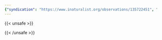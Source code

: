 ```yaml
---
{"syndication": "https://www.inaturalist.org/observations/135722451", "date": "2022-09-17T17:50:41-04:00", "taxon": {"name": "Impatiens capensis", "common_name": "common jewelweed"}, "quality_grade": "research", "identifications_most_agree": true, "species_guess": "common jewelweed", "identifications_most_disagree": false, "captive": false, "project_ids": [4034], "community_taxon_id": 47888, "geojson": {"type": "Point", "coordinates": [-73.7803283333, 43.0376241667]}, "owners_identification_from_vision": true, "identifications_count": 2, "obscured": false, "num_identification_agreements": 2, "num_identification_disagreements": 0, "place_guess": "Malta, NY, USA", "photos": [{"id": 231528140, "license_code": "cc-by-nc", "original_dimensions": {"width": 1536, "height": 2048}, "url": "https://inaturalist-open-data.s3.amazonaws.com/photos/231528140/square.jpeg", "attribution": "(c) Brandon Rozek, some rights reserved (CC BY-NC)", "flags": [], "moderator_actions": [], "hidden": false}]}
---
```

{{< unsafe >}}

{{< /unsafe >}}
